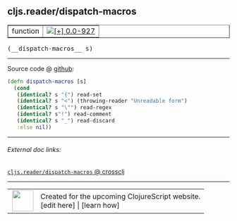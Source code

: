 ## cljs.reader/dispatch-macros



 <table border="1">
<tr>
<td>function</td>
<td><a href="https://github.com/cljsinfo/cljs-api-docs/tree/0.0-927"><img valign="middle" alt="[+] 0.0-927" title="Added in 0.0-927" src="https://img.shields.io/badge/+-0.0--927-lightgrey.svg"></a> </td>
</tr>
</table>


 <samp>
(__dispatch-macros__ s)<br>
</samp>

---







Source code @ [github](https://github.com/clojure/clojurescript/blob/r2075/src/cljs/cljs/reader.cljs#L403-L410):

```clj
(defn dispatch-macros [s]
  (cond
   (identical? s "{") read-set
   (identical? s "<") (throwing-reader "Unreadable form")
   (identical? s "\"") read-regex
   (identical? s"!") read-comment
   (identical? s "_") read-discard
   :else nil))
```

<!--
Repo - tag - source tree - lines:

 <pre>
clojurescript @ r2075
└── src
    └── cljs
        └── cljs
            └── <ins>[reader.cljs:403-410](https://github.com/clojure/clojurescript/blob/r2075/src/cljs/cljs/reader.cljs#L403-L410)</ins>
</pre>

-->

---



###### External doc links:

[`cljs.reader/dispatch-macros` @ crossclj](http://crossclj.info/fun/cljs.reader.cljs/dispatch-macros.html)<br>

---

 <table>
<tr><td>
<img valign="middle" align="right" width="48px" src="http://i.imgur.com/Hi20huC.png">
</td><td>
Created for the upcoming ClojureScript website.<br>
[edit here] | [learn how]
</td></tr></table>

[edit here]:https://github.com/cljsinfo/cljs-api-docs/blob/master/cljsdoc/cljs.reader/dispatch-macros.cljsdoc
[learn how]:https://github.com/cljsinfo/cljs-api-docs/wiki/cljsdoc-files

<!--

This information was too distracting to show to readers, but I'll leave it
commented here since it is helpful to:

- pretty-print the data used to generate this document
- and show how to retrieve that data



The API data for this symbol:

```clj
{:ns "cljs.reader",
 :name "dispatch-macros",
 :type "function",
 :signature ["[s]"],
 :source {:code "(defn dispatch-macros [s]\n  (cond\n   (identical? s \"{\") read-set\n   (identical? s \"<\") (throwing-reader \"Unreadable form\")\n   (identical? s \"\\\"\") read-regex\n   (identical? s\"!\") read-comment\n   (identical? s \"_\") read-discard\n   :else nil))",
          :title "Source code",
          :repo "clojurescript",
          :tag "r2075",
          :filename "src/cljs/cljs/reader.cljs",
          :lines [403 410]},
 :full-name "cljs.reader/dispatch-macros",
 :full-name-encode "cljs.reader/dispatch-macros",
 :history [["+" "0.0-927"]]}

```

Retrieve the API data for this symbol:

```clj
;; from Clojure REPL
(require '[clojure.edn :as edn])
(-> (slurp "https://raw.githubusercontent.com/cljsinfo/cljs-api-docs/catalog/cljs-api.edn")
    (edn/read-string)
    (get-in [:symbols "cljs.reader/dispatch-macros"]))
```

-->
